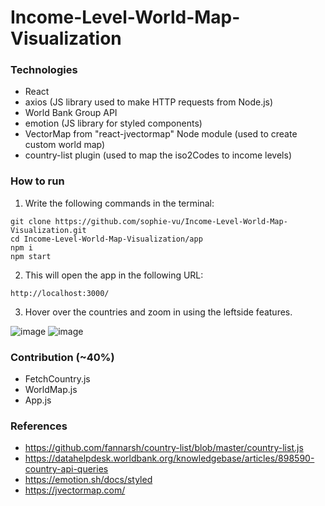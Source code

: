 # Income-Level-World-Map-Visualization

### Technologies
* React
* axios (JS library used to make HTTP requests from Node.js)
* World Bank Group API
* emotion (JS library for styled components)
* VectorMap from "react-jvectormap" Node module (used to create custom world map)
* country-list plugin (used to map the iso2Codes to income levels)

### How to run
1. Write the following commands in the terminal:
```
git clone https://github.com/sophie-vu/Income-Level-World-Map-Visualization.git
cd Income-Level-World-Map-Visualization/app
npm i
npm start
```
2. This will open the app in the following URL: 
```
http://localhost:3000/
```
3. Hover over the countries and zoom in using the leftside features.

![image](https://user-images.githubusercontent.com/71732942/214393578-8764fb6b-14df-4373-a4ed-62531f0b5b58.png)
![image](https://user-images.githubusercontent.com/71732942/214393893-0a667651-e194-43a6-b914-db1845317c51.png)

### Contribution (~40%)
* FetchCountry.js
* WorldMap.js
* App.js

### References
* https://github.com/fannarsh/country-list/blob/master/country-list.js
* https://datahelpdesk.worldbank.org/knowledgebase/articles/898590-country-api-queries
* https://emotion.sh/docs/styled
* https://jvectormap.com/

